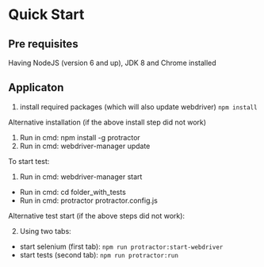 # Quick Start

## Pre requisites
Having NodeJS (version 6 and up), JDK 8 and Chrome installed

## Applicaton

1. install required packages (which will also update webdriver)
`npm install`

Alternative installation (if the above install step did not work)

1. Run in cmd: npm install -g protractor
2. Run in cmd: webdriver-manager update

To start test:
1. Run in cmd: webdriver-manager start
- Run in cmd: cd folder_with_tests
- Run in cmd: protractor protractor.config.js

Alternative test start (if the above steps did not work):

2. Using two tabs:
- start selenium (first tab): `npm run protractor:start-webdriver`
- start tests (second tab): `npm run protractor:run`
